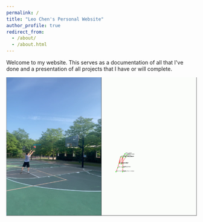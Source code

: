 ```yaml
---
permalink: /
title: "Leo Chen's Personal Website"
author_profile: true
redirect_from: 
  - /about/
  - /about.html
---
```


Welcome to my website. This serves as a documentation of all that I've done and a presentation of all projects that I have or will complete.

![Description of image](../images/Hero-Image.png)

